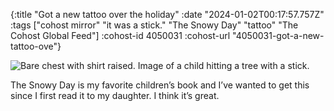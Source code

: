 {:title "Got a new tattoo over the holiday"
 :date "2024-01-02T00:17:57.757Z"
 :tags ["cohost mirror" "it was a stick." "The Snowy Day" "tattoo" "The Cohost Global Feed"]
 :cohost-id 4050031
 :cohost-url "4050031-got-a-new-tattoo-ove"}

![Bare chest with shirt raised. Image of a child hitting a tree with a stick.](/img/cohost-mirror/4050031-got-a-new-tattoo-ove/IMG_8075.jpeg)

The Snowy Day is my favorite children’s book and I’ve wanted to get this since I first read it to my daughter. I think it’s great.